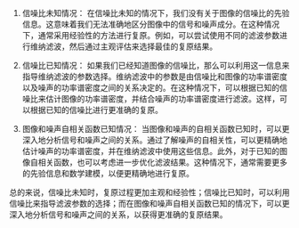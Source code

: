 1. 信噪比未知情况：
在信噪比未知的情况下，我们没有关于图像的信噪比的先验信息。这意味着我们无法准确地区分图像中的信号和噪声成分。在这种情况下，通常采用经验性的方法进行复原。例如，可以尝试使用不同的滤波参数进行维纳滤波，然后通过主观评估来选择最佳的复原结果。

2. 信噪比已知情况：
如果我们已经知道图像的信噪比，那么可以利用这一信息来指导维纳滤波的参数选择。维纳滤波中的参数是由信噪比和图像的功率谱密度以及噪声的功率谱密度之间的关系决定的。在这种情况下，可以根据已知的信噪比来估计图像的功率谱密度，并结合噪声的功率谱密度进行滤波。这样，可以根据已知的信噪比进行更准确的复原。

3. 图像和噪声自相关函数已知情况：
当图像和噪声的自相关函数已知时，可以更深入地分析信号和噪声之间的关系。通过了解噪声的自相关性，可以更精确地估计噪声的功率谱密度，并在维纳滤波中使用这些信息。此外，对于已知的图像自相关函数，也可以考虑进一步优化滤波结果。这种情况下，通常需要更多的先验信息和数学建模，以便更精确地进行复原。

总的来说，信噪比未知时，复原过程更加主观和经验性；信噪比已知时，可以利用信噪比来指导滤波参数的选择；而在图像和噪声自相关函数已知的情况下，可以更深入地分析信号和噪声之间的关系，以获得更准确的复原结果。